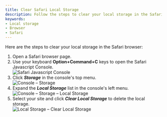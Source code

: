 ```yaml
---
title: Clear Safari Local Storage
description: Follow the steps to clear your local storage in the Safari browser.
keywords:
- Local storage
- Browser
- Safari
---
```

Here are the steps to clear your local storage in the Safari browser:  

1. Open a Safari browser page.
1. Use your keyboard **Option+Command+C** keys to open the Safari Javascript Console.  
![Safari Javascript Console](/img/en/kb/KB4877.png)  
1. Click ***Storage*** in the console's top menu.  
![Console – Storage](/img/en/kb/KB4878.png)  
1. Expand the ***Local Storage*** list in the console's left menu.  
![Console – Storage – Local Storage](/img/en/kb/KB4879.png)  
1. Select your site and click ***Clear Local Storage*** to delete the local storage.  
![Local Storage – Clear Local Storage](/img/en/kb/KB4880.png)  